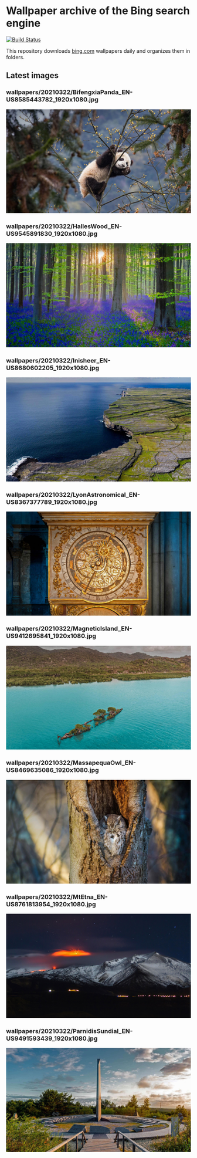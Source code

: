 # Wallpaper archive of the Bing search engine

[![Build Status](https://travis-ci.org/kijart/bing-daily-images-dl.svg?branch=wallpapers)](https://travis-ci.org/kijart/bing-daily-images-dl)

This repository downloads [bing.com](https://www.bing.com) wallpapers daily and organizes them in folders.

## Latest images

<!-- Wallpapers -->

### wallpapers/20210322/BifengxiaPanda_EN-US8585443782_1920x1080.jpg

![wallpapers/20210322/BifengxiaPanda_EN-US8585443782_1920x1080.jpg](wallpapers/20210322/BifengxiaPanda_EN-US8585443782_1920x1080.jpg)

### wallpapers/20210322/HallesWood_EN-US9545891830_1920x1080.jpg

![wallpapers/20210322/HallesWood_EN-US9545891830_1920x1080.jpg](wallpapers/20210322/HallesWood_EN-US9545891830_1920x1080.jpg)

### wallpapers/20210322/Inisheer_EN-US8680602205_1920x1080.jpg

![wallpapers/20210322/Inisheer_EN-US8680602205_1920x1080.jpg](wallpapers/20210322/Inisheer_EN-US8680602205_1920x1080.jpg)

### wallpapers/20210322/LyonAstronomical_EN-US8367377789_1920x1080.jpg

![wallpapers/20210322/LyonAstronomical_EN-US8367377789_1920x1080.jpg](wallpapers/20210322/LyonAstronomical_EN-US8367377789_1920x1080.jpg)

### wallpapers/20210322/MagneticIsland_EN-US9412695841_1920x1080.jpg

![wallpapers/20210322/MagneticIsland_EN-US9412695841_1920x1080.jpg](wallpapers/20210322/MagneticIsland_EN-US9412695841_1920x1080.jpg)

### wallpapers/20210322/MassapequaOwl_EN-US8469635086_1920x1080.jpg

![wallpapers/20210322/MassapequaOwl_EN-US8469635086_1920x1080.jpg](wallpapers/20210322/MassapequaOwl_EN-US8469635086_1920x1080.jpg)

### wallpapers/20210322/MtEtna_EN-US8761813954_1920x1080.jpg

![wallpapers/20210322/MtEtna_EN-US8761813954_1920x1080.jpg](wallpapers/20210322/MtEtna_EN-US8761813954_1920x1080.jpg)

### wallpapers/20210322/ParnidisSundial_EN-US9491593439_1920x1080.jpg

![wallpapers/20210322/ParnidisSundial_EN-US9491593439_1920x1080.jpg](wallpapers/20210322/ParnidisSundial_EN-US9491593439_1920x1080.jpg)

